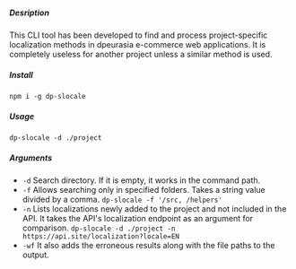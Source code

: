 ##### Desription
This CLI tool has been developed to find and process project-specific localization methods in dpeurasia e-commerce web applications. It is completely useless for another project unless a similar method is used.

##### Install
`npm i -g dp-slocale`

##### Usage
`dp-slocale -d ./project`

##### Arguments
- `-d` Search directory. If it is empty, it works in the command path.
- `-f` Allows searching only in specified folders. Takes a string value divided by a comma. 
`dp-slocale -f '/src, /helpers'`
- `-n` Lists localizations newly added to the project and not included in the API. It takes the API's localization endpoint as an argument for comparison. `dp-slocale -d ./project -n https://api.site/localization?locale=EN`
- `-wf` It also adds the erroneous results along with the file paths to the output.
